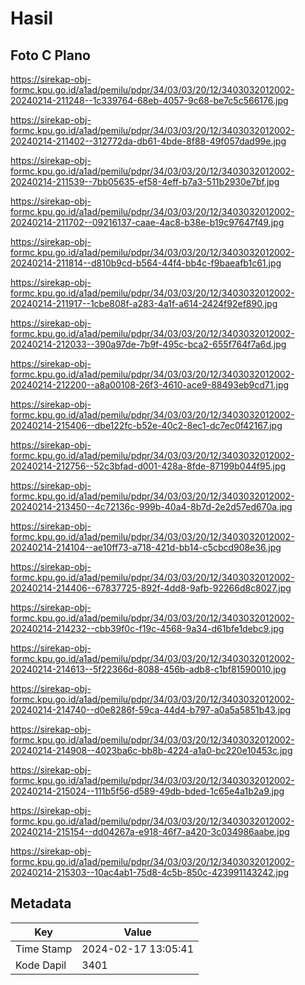 # Hasil

## Foto C Plano

https://sirekap-obj-formc.kpu.go.id/a1ad/pemilu/pdpr/34/03/03/20/12/3403032012002-20240214-211248--1c339764-68eb-4057-9c68-be7c5c566176.jpg

https://sirekap-obj-formc.kpu.go.id/a1ad/pemilu/pdpr/34/03/03/20/12/3403032012002-20240214-211402--312772da-db61-4bde-8f88-49f057dad99e.jpg

https://sirekap-obj-formc.kpu.go.id/a1ad/pemilu/pdpr/34/03/03/20/12/3403032012002-20240214-211539--7bb05635-ef58-4eff-b7a3-511b2930e7bf.jpg

https://sirekap-obj-formc.kpu.go.id/a1ad/pemilu/pdpr/34/03/03/20/12/3403032012002-20240214-211702--09216137-caae-4ac8-b38e-b19c97647f49.jpg

https://sirekap-obj-formc.kpu.go.id/a1ad/pemilu/pdpr/34/03/03/20/12/3403032012002-20240214-211814--d810b9cd-b564-44f4-bb4c-f9baeafb1c61.jpg

https://sirekap-obj-formc.kpu.go.id/a1ad/pemilu/pdpr/34/03/03/20/12/3403032012002-20240214-211917--1cbe808f-a283-4a1f-a614-2424f92ef890.jpg

https://sirekap-obj-formc.kpu.go.id/a1ad/pemilu/pdpr/34/03/03/20/12/3403032012002-20240214-212033--390a97de-7b9f-495c-bca2-655f764f7a6d.jpg

https://sirekap-obj-formc.kpu.go.id/a1ad/pemilu/pdpr/34/03/03/20/12/3403032012002-20240214-212200--a8a00108-26f3-4610-ace9-88493eb9cd71.jpg

https://sirekap-obj-formc.kpu.go.id/a1ad/pemilu/pdpr/34/03/03/20/12/3403032012002-20240214-215406--dbe122fc-b52e-40c2-8ec1-dc7ec0f42167.jpg

https://sirekap-obj-formc.kpu.go.id/a1ad/pemilu/pdpr/34/03/03/20/12/3403032012002-20240214-212756--52c3bfad-d001-428a-8fde-87199b044f95.jpg

https://sirekap-obj-formc.kpu.go.id/a1ad/pemilu/pdpr/34/03/03/20/12/3403032012002-20240214-213450--4c72136c-999b-40a4-8b7d-2e2d57ed670a.jpg

https://sirekap-obj-formc.kpu.go.id/a1ad/pemilu/pdpr/34/03/03/20/12/3403032012002-20240214-214104--ae10ff73-a718-421d-bb14-c5cbcd908e36.jpg

https://sirekap-obj-formc.kpu.go.id/a1ad/pemilu/pdpr/34/03/03/20/12/3403032012002-20240214-214406--67837725-892f-4dd8-9afb-92266d8c8027.jpg

https://sirekap-obj-formc.kpu.go.id/a1ad/pemilu/pdpr/34/03/03/20/12/3403032012002-20240214-214232--cbb39f0c-f19c-4568-9a34-d61bfe1debc9.jpg

https://sirekap-obj-formc.kpu.go.id/a1ad/pemilu/pdpr/34/03/03/20/12/3403032012002-20240214-214613--5f22366d-8088-456b-adb8-c1bf81590010.jpg

https://sirekap-obj-formc.kpu.go.id/a1ad/pemilu/pdpr/34/03/03/20/12/3403032012002-20240214-214740--d0e8286f-59ca-44d4-b797-a0a5a5851b43.jpg

https://sirekap-obj-formc.kpu.go.id/a1ad/pemilu/pdpr/34/03/03/20/12/3403032012002-20240214-214908--4023ba6c-bb8b-4224-a1a0-bc220e10453c.jpg

https://sirekap-obj-formc.kpu.go.id/a1ad/pemilu/pdpr/34/03/03/20/12/3403032012002-20240214-215024--111b5f56-d589-49db-bded-1c65e4a1b2a9.jpg

https://sirekap-obj-formc.kpu.go.id/a1ad/pemilu/pdpr/34/03/03/20/12/3403032012002-20240214-215154--dd04267a-e918-46f7-a420-3c034986aabe.jpg

https://sirekap-obj-formc.kpu.go.id/a1ad/pemilu/pdpr/34/03/03/20/12/3403032012002-20240214-215303--10ac4ab1-75d8-4c5b-850c-423991143242.jpg


## Metadata

| Key        | Value               |
| ---------- | ------------------- |
| Time Stamp | 2024-02-17 13:05:41 |
| Kode Dapil | 3401                |



